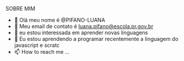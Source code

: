 SOBRE MIM
- 👋 Olá meu nome é @PIFANO-LUANA
- 👀 Meu email de contato é luana.pifano@escola.pr.gov.br
- 🌱 eu estou interessada em aprender novas linguagens
- 💞️ Eu estou aprendendo a programar recentemente a linguagem do javascript e scratc
- 📫 How to reach me ...

<!---
PIFANO-LUANA/PIFANO-LUANA is a ✨ special ✨ repository because its `README.md` (this file) appears on your GitHub profile.
You can click the Preview link to take a look at your changes.
--->
